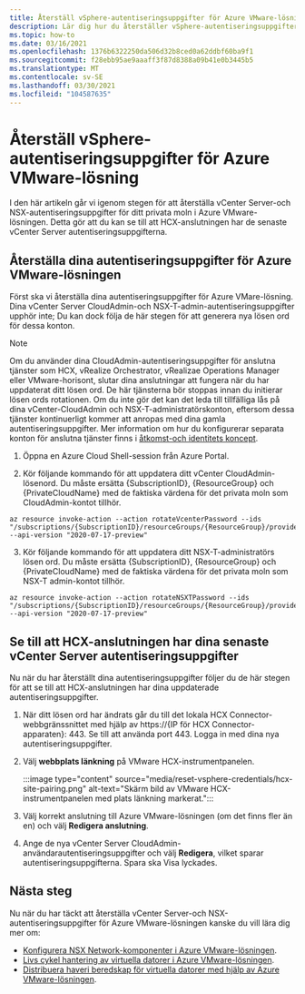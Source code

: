 ```yaml
---
title: Återställ vSphere-autentiseringsuppgifter för Azure VMware-lösning
description: Lär dig hur du återställer vSphere-autentiseringsuppgifter för ditt privata moln i Azure VMware-lösningen och se till att HCX-anslutningen har de senaste vSphere-autentiseringsuppgifterna.
ms.topic: how-to
ms.date: 03/16/2021
ms.openlocfilehash: 1376b6322250da506d32b8ced0a62ddbf60ba9f1
ms.sourcegitcommit: f28ebb95ae9aaaff3f87d8388a09b41e0b3445b5
ms.translationtype: MT
ms.contentlocale: sv-SE
ms.lasthandoff: 03/30/2021
ms.locfileid: "104587635"
---
```

# <a name="reset-vsphere-credentials-for-azure-vmware-solution"></a>Återställ vSphere-autentiseringsuppgifter för Azure VMware-lösning

I den här artikeln går vi igenom stegen för att återställa vCenter Server-och NSX-autentiseringsuppgifter för ditt privata moln i Azure VMware-lösningen. Detta gör att du kan se till att HCX-anslutningen har de senaste vCenter Server autentiseringsuppgifterna.

## <a name="reset-your-azure-vmware-solution-credentials"></a>Återställa dina autentiseringsuppgifter för Azure VMware-lösningen

 Först ska vi återställa dina autentiseringsuppgifter för Azure VMare-lösning. Dina vCenter Server CloudAdmin-och NSX-T-admin-autentiseringsuppgifter upphör inte; Du kan dock följa de här stegen för att generera nya lösen ord för dessa konton.

> [!NOTE]
> Om du använder dina CloudAdmin-autentiseringsuppgifter för anslutna tjänster som HCX, vRealize Orchestrator, vRealizae Operations Manager eller VMware-horisont, slutar dina anslutningar att fungera när du har uppdaterat ditt lösen ord.  De här tjänsterna bör stoppas innan du initierar lösen ords rotationen.  Om du inte gör det kan det leda till tillfälliga lås på dina vCenter-CloudAdmin och NSX-T-administratörskonton, eftersom dessa tjänster kontinuerligt kommer att anropas med dina gamla autentiseringsuppgifter.  Mer information om hur du konfigurerar separata konton för anslutna tjänster finns i [åtkomst-och identitets koncept](https://docs.microsoft.com/azure/azure-vmware/concepts-identity).

1. Öppna en Azure Cloud Shell-session från Azure Portal.

2. Kör följande kommando för att uppdatera ditt vCenter CloudAdmin-lösenord.  Du måste ersätta {SubscriptionID}, {ResourceGroup} och {PrivateCloudName} med de faktiska värdena för det privata moln som CloudAdmin-kontot tillhör.

```
az resource invoke-action --action rotateVcenterPassword --ids "/subscriptions/{SubscriptionID}/resourceGroups/{ResourceGroup}/providers/Microsoft.AVS/privateClouds/{PrivateCloudName}" --api-version "2020-07-17-preview"
```
          
3. Kör följande kommando för att uppdatera ditt NSX-T-administratörs lösen ord. Du måste ersätta {SubscriptionID}, {ResourceGroup} och {PrivateCloudName} med de faktiska värdena för det privata moln som NSX-T admin-kontot tillhör.

```
az resource invoke-action --action rotateNSXTPassword --ids "/subscriptions/{SubscriptionID}/resourceGroups/{ResourceGroup}/providers/Microsoft.AVS/privateClouds/{PrivateCloudName}" --api-version "2020-07-17-preview"
```

## <a name="ensure-the-hcx-connector-has-your-latest-vcenter-server-credentials"></a>Se till att HCX-anslutningen har dina senaste vCenter Server autentiseringsuppgifter

Nu när du har återställt dina autentiseringsuppgifter följer du de här stegen för att se till att HCX-anslutningen har dina uppdaterade autentiseringsuppgifter.

1. När ditt lösen ord har ändrats går du till det lokala HCX Connector-webbgränssnittet med hjälp av https://{IP för HCX Connector-apparaten}: 443. Se till att använda port 443. Logga in med dina nya autentiseringsuppgifter.

2. Välj **webbplats länkning** på VMware HCX-instrumentpanelen.
    
    :::image type="content" source="media/reset-vsphere-credentials/hcx-site-pairing.png" alt-text="Skärm bild av VMware HCX-instrumentpanelen med plats länkning markerat.":::
 
3. Välj korrekt anslutning till Azure VMware-lösningen (om det finns fler än en) och välj **Redigera anslutning**.
 
4. Ange de nya vCenter Server CloudAdmin-användarautentiseringsuppgifter och välj **Redigera**, vilket sparar autentiseringsuppgifterna. Spara ska Visa lyckades.

## <a name="next-steps"></a>Nästa steg

Nu när du har täckt att återställa vCenter Server-och NSX-autentiseringsuppgifter för Azure VMware-lösningen kanske du vill lära dig mer om:

- [Konfigurera NSX Network-komponenter i Azure VMware-lösningen](configure-nsx-network-components-azure-portal.md).
- [Livs cykel hantering av virtuella datorer i Azure VMware-lösningen](lifecycle-management-of-azure-vmware-solution-vms.md).
- [Distribuera haveri beredskap för virtuella datorer med hjälp av Azure VMware-lösningen](disaster-recovery-for-virtual-machines.md).
